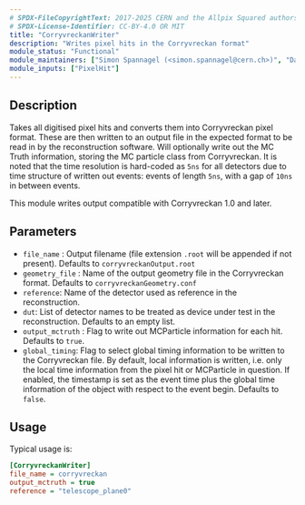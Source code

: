 ```yaml
---
# SPDX-FileCopyrightText: 2017-2025 CERN and the Allpix Squared authors
# SPDX-License-Identifier: CC-BY-4.0 OR MIT
title: "CorryvreckanWriter"
description: "Writes pixel hits in the Corryvreckan format"
module_status: "Functional"
module_maintainers: ["Simon Spannagel (<simon.spannagel@cern.ch>)", "Daniel Hynds (<daniel.hynds@cern.ch>)"]
module_inputs: ["PixelHit"]
---
```


## Description

Takes all digitised pixel hits and converts them into Corryvreckan pixel format. These are then written to an output file in the expected format to be read in by the reconstruction software. Will optionally write out the MC Truth information, storing the MC particle class from Corryvreckan. It is noted that the time resolution is hard-coded as `5ns` for all detectors due to time structure of written out events: events of length `5ns`, with a gap of `10ns` in between events.

This module writes output compatible with Corryvreckan 1.0 and later.

## Parameters

* `file_name` : Output filename (file extension `.root` will be appended if not present). Defaults to `corryvreckanOutput.root`
* `geometry_file` : Name of the output geometry file in the Corryvreckan format. Defaults to `corryvreckanGeometry.conf`
* `reference`: Name of the detector used as reference in the reconstruction.
* `dut`: List of detector names to be treated as device under test in the reconstruction. Defaults to an empty list.
* `output_mctruth` : Flag to write out MCParticle information for each hit. Defaults to `true`.
* `global_timing`: Flag to select global timing information to be written to the Corryvreckan file. By default, local information is written, i.e. only the local time information from the pixel hit or MCParticle in question. If enabled, the timestamp is set as the event time plus the global time information of the object with respect to the event begin. Defaults to `false`.

## Usage

Typical usage is:

```ini
[CorryvreckanWriter]
file_name = corryvreckan
output_mctruth = true
reference = "telescope_plane0"
```
